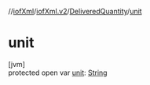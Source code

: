 //[iofXml](../../../index.md)/[iofXml.v2](../index.md)/[DeliveredQuantity](index.md)/[unit](unit.md)

# unit

[jvm]\
protected open var [unit](unit.md): [String](https://docs.oracle.com/javase/8/docs/api/java/lang/String.html)
